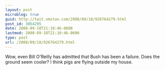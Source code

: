 ```yaml
---
layout: post
microblog: true
guid: http://twit.vmstan.com/2008/09/18/926764279.html
post_id: 3054295
date: 2008-09-18T21:10:46-0600
lastmod: 2008-09-18T21:10:46-0600
type: post
url: /2008/09/18/926764279.html
---
```

Wow, even Bill O'Reilly has admitted that Bush has been a failure. Does the ground seem cooler? I think pigs are flying outside my house.
